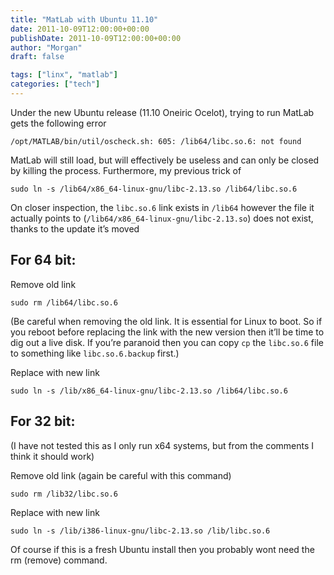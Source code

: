 ```yaml
---
title: "MatLab with Ubuntu 11.10"
date: 2011-10-09T12:00:00+00:00
publishDate: 2011-10-09T12:00:00+00:00
author: "Morgan"
draft: false

tags: ["linx", "matlab"]
categories: ["tech"]
---
```


Under the new Ubuntu release (11.10 Oneiric Ocelot), trying to run MatLab gets the following error
```
/opt/MATLAB/bin/util/oscheck.sh: 605: /lib64/libc.so.6: not found
```

MatLab will still load, but will effectively be useless and can only be closed by killing the process. Furthermore, my previous trick of
```
sudo ln -s /lib64/x86_64-linux-gnu/libc-2.13.so /lib64/libc.so.6
```

On closer inspection, the `libc.so.6` link exists in `/lib64` however the file it actually points to (`/lib64/x86_64-linux-gnu/libc-2.13.so`) does not exist, thanks to the update it’s moved

## For 64 bit:
Remove old link
```
sudo rm /lib64/libc.so.6
```

(Be careful when removing the old link. It is essential for Linux to boot. So if you reboot before replacing the link with the new version then it’ll be time to dig out a live disk. If you’re paranoid then you can copy `cp` the `libc.so.6` file to something like `libc.so.6.backup` first.)

Replace with new link
```
sudo ln -s /lib/x86_64-linux-gnu/libc-2.13.so /lib64/libc.so.6
```

## For 32 bit:
(I have not tested this as I only run x64 systems, but from the comments I think it should work)

Remove old link (again be careful with this command)
```
sudo rm /lib32/libc.so.6
```

Replace with new link
```
sudo ln -s /lib/i386-linux-gnu/libc-2.13.so /lib/libc.so.6
```

Of course if this is a fresh Ubuntu install then you probably wont need the rm (remove) command.
